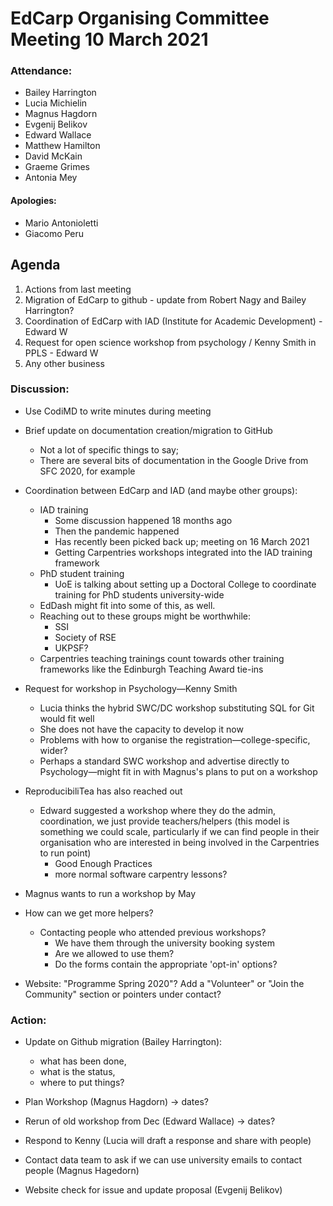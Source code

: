 # EdCarp Organising Committee Meeting 10 March 2021

### Attendance:
* Bailey Harrington
* Lucia Michielin
* Magnus Hagdorn
* Evgenij Belikov
* Edward Wallace
* Matthew Hamilton
* David McKain
* Graeme Grimes
* Antonia Mey

#### Apologies:
* Mario Antonioletti
* Giacomo Peru

## Agenda

1. Actions from last meeting
2. Migration of EdCarp to github - update from Robert Nagy and Bailey Harrington?
3. Coordination of EdCarp with IAD (Institute for Academic Development) - Edward W
4. Request for open science workshop from psychology / Kenny Smith in PPLS - Edward W
5. Any other business

### Discussion:
* Use CodiMD to write minutes during meeting

* Brief update on documentation creation/migration to GitHub
    * Not a lot of specific things to say;
    * There are several bits of documentation in the Google Drive from SFC 2020, for example
* Coordination between EdCarp and IAD (and maybe other groups):
    * IAD training
        * Some discussion happened 18 months ago
        * Then the pandemic happened
        * Has recently been picked back up; meeting on 16 March 2021
        * Getting Carpentries workshops integrated into the IAD training framework
    * PhD student training
        * UoE is talking about setting up a Doctoral College to coordinate training for PhD students university-wide
    * EdDash might fit into some of this, as well.
    * Reaching out to these groups might be worthwhile:
        * SSI
        * Society of RSE
        * UKPSF?
    * Carpentries teaching trainings count towards other training frameworks like the Edinburgh Teaching Award tie-ins
* Request for workshop in Psychology—Kenny Smith
    * Lucia thinks the hybrid SWC/DC workshop substituting SQL for Git would fit well
    * She does not have the capacity to develop it now
    * Problems with how to organise the registration—college-specific, wider?
    * Perhaps a standard SWC workshop and advertise directly to Psychology—might fit in with Magnus's plans to put on a workshop
* ReproducibiliTea has also reached out
    * Edward suggested a workshop where they do the admin, coordination, we just provide teachers/helpers (this model is something we could scale, particularly if we can find people in their organisation who are interested in being involved in the Carpentries to run point)
        * Good Enough Practices
        * more normal software carpentry lessons?
* Magnus wants to run a workshop by May
* How can we get more helpers?
    * Contacting people who attended previous workshops?
        * We have them through the university booking system
        * Are we allowed to use them?
        * Do the forms contain the appropriate 'opt-in' options?
* Website: "Programme Spring 2020"? Add a "Volunteer" or "Join the Community" section or pointers under contact?

### Action:
- Update on Github migration (Bailey Harrington): 
    - what has been done, 
    - what is the status, 
    - where to put things?

- Plan Workshop (Magnus Hagdorn) -> dates?
- Rerun of old workshop from Dec (Edward Wallace) -> dates?
- Respond to Kenny (Lucia will draft a response and share with people)
- Contact data team to ask if we can use university emails to contact people (Magnus Hagedorn)
- Website check for issue and update proposal (Evgenij Belikov)







